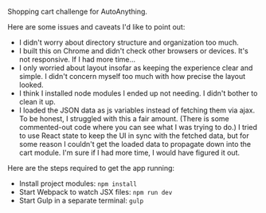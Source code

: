 Shopping cart challenge for AutoAnything.

Here are some issues and caveats I'd like to point out:

* I didn't worry about directory structure and organization too much.
* I built this on Chrome and didn't check other browsers or devices. It's not responsive. If I had more time...
* I only worried about layout insofar as keeping the experience clear and simple. I didn't concern myself too much with how precise the layout looked.
* I think I installed node modules I ended up not needing. I didn't bother to clean it up.
* I loaded the JSON data as js variables instead of fetching them via ajax. To be honest, I struggled with this a fair amount. (There is some commented-out code where you can see what I was trying to do.) I tried to use React state to keep the UI in sync with the fetched data, but for some reason I couldn't get the loaded data to propagate down into the cart module. I'm sure if I had more time, I would have figured it out.


Here are the steps required to get the app running:

* Install project modules: `npm install`
* Start Webpack to watch JSX files: `npm run dev`
* Start Gulp in a separate terminal: `gulp`

